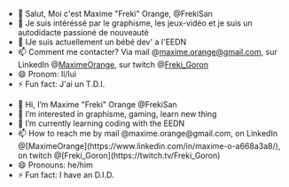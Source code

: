 <style> p {
  list-style-type: none;
} </style>

- 👋 Salut, Moi c'est Maxime "Freki" Orange, @FrekiSan
- 👀 Je suis intéréssé par le graphisme, les jeux-vidéo et je suis un autodidacte passioné de nouveauté
- 🌱 IJe suis actuellement un bébé dev' a l'EEDN
- 📫 Comment me contacter? Via mail @maxime.orange@gmail.com, sur LinkedIn @[MaximeOrange](https://www.linkedin.com/in/maxime-o-a668a3a8/), sur twitch @[Freki_Goron](https://twitch.tv/Freki_Goron) 
- 😄 Pronom: Il/lui
- ⚡ Fun fact: J'ai un T.D.I. 
<p></p>
<ul>
<li> 👋 Hi, I’m Maxime "Freki" Orange @FrekiSan </li>
<li> 👀 I’m interested in graphisme, gaming, learn new thing </li>
<li> 🌱 I’m currently learning coding with the EEDN </li>
<li> 📫 How to reach me by mail @maxime.orange@gmail.com, on LinkedIn @[MaximeOrange](https://www.linkedin.com/in/maxime-o-a668a3a8/), on twitch @[Freki_Goron](https://twitch.tv/Freki_Goron) </li>
<li> 😄 Pronouns: he/him </li>
<li> ⚡ Fun fact: I have an D.I.D. </li>
</ul>
<!---
FrekiSan/FrekiSan is a ✨ special ✨ repository because its `README.md` (this file) appears on your GitHub profile.
You can click the Preview link to take a look at your changes.
--->

